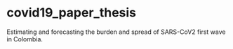 # covid19_paper_thesis
Estimating and forecasting the burden and spread of  SARS-CoV2 first wave in Colombia.
